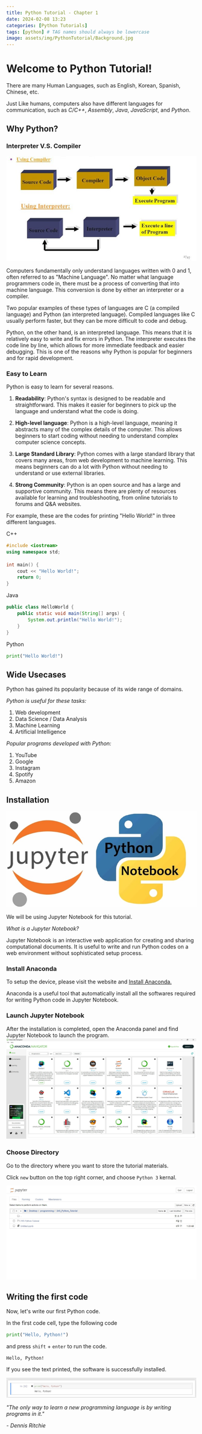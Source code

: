 ```yaml
---
title: Python Tutorial - Chapter 1
date: 2024-02-08 13:23
categories: [Python Tutorials]
tags: [python] # TAG names should always be lowercase
image: assets/img/PythonTutorial/Background.jpg
---
```


# Welcome to Python Tutorial!

There are many Human Languages, such as English, Korean, Spanish, Chinese, etc.

Just Like humans, computers also have different languages for communication, such as _C/C++_, _Assembly_, _Java_, _JavaScript_, and _Python_.

## Why Python?

### Interpreter V.S. Compiler

![Compiler V.S. Interpreter](assets/img/PythonTutorial/interpreter_compiler.jpg)

Computers fundamentally only understand languages written with 0 and 1, often referred to as "Machine Language". No matter what language programmers code in, there must be a process of converting that into machine language. This conversion is done by either an interpreter or a compiler.

Two popular examples of these types of languages are C (a compiled language) and Python (an interpreted language). Compiled languages like C usually perform faster, but they can be more difficult to code and debug.

Python, on the other hand, is an interpreted language. This means that it is relatively easy to write and fix errors in Python. The interpreter executes the code line by line, which allows for more immediate feedback and easier debugging. This is one of the reasons why Python is popular for beginners and for rapid development.

### Easy to Learn

Python is easy to learn for several reasons.

1. **Readability**: Python's syntax is designed to be readable and straightforward. This makes it easier for beginners to pick up the language and understand what the code is doing.

2. **High-level language**: Python is a high-level language, meaning it abstracts many of the complex details of the computer. This allows beginners to start coding without needing to understand complex computer science concepts.

3. **Large Standard Library**: Python comes with a large standard library that covers many areas, from web development to machine learning. This means beginners can do a lot with Python without needing to understand or use external libraries.

4. **Strong Community**: Python is an open source and has a large and supportive community. This means there are plenty of resources available for learning and troubleshooting, from online tutorials to forums and Q&A websites.

For example, these are the codes for printing "Hello World!" in three different languages.

C++

```cpp
#include <iostream>
using namespace std;

int main() {
    cout << "Hello World!";
    return 0;
}
```

Java

```java
public class HelloWorld {
    public static void main(String[] args) {
        System.out.println("Hello World!");
    }
}
```

Python

```python
print("Hello World!")
```

## Wide Usecases

Python has gained its popularity because of its wide range of domains.

_Python is useful for these tasks:_

1. Web development
2. Data Science / Data Analysis
3. Machine Learning
4. Artificial Intelligence

_Popular programs developed with Python:_

1. YouTube
2. Google
3. Instagram
4. Spotify
5. Amazon

## Installation

![Jupyter Notebook](assets/img/PythonTutorial/jupyter_notebook.jpg)

We will be using Jupyter Notebook for this tutorial.

_What is a Jupyter Notebook?_

Jupyter Notebook is an interactive web application for creating and sharing computational documents.
It is useful to write and run Python codes on a web environment without sophisticated setup process.

### Install Anaconda

To setup the device, please visit the website and
[Install Anaconda.](https://www.anaconda.com/download)

Anaconda is a useful tool that automatically install all the softwares required for writing Python code in Jupyter Notebook.

### Launch Jupyter Notebook

After the installation is completed, open the Anaconda panel and find Jupyter Notebook to launch the program.
![Anaconda](assets/img/PythonTutorial/anaconda_launch.jpg)

### Choose Directory

Go to the directory where you want to store the tutorial materials.

Click `new` button on the top right corner, and choose `Python 3` kernal.

![Jupyter_Directory](assets/img/PythonTutorial/Jupyter_directory.jpg)

## Writing the first code

Now, let's write our first Python code.

In the first code cell, type the following code

```python
print("Hello, Python!")
```

and press `shift` + `enter` to run the code.

    Hello, Python!

If you see the text printed, the software is successfully installed.

![HelloPython](assets/img/PythonTutorial/HelloPython.jpg)

_"The only way to learn a new programming language is by writing programs in it."_

_- Dennis Ritchie_
